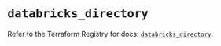 # `databricks_directory`

Refer to the Terraform Registry for docs: [`databricks_directory`](https://registry.terraform.io/providers/databricks/databricks/1.82.0/docs/resources/directory).
